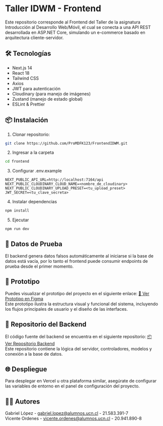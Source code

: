 # Taller IDWM - Frontend
Este repositorio corresponde al Frontend del Taller de la asignatura Introducción al Desarrollo Web/Móvil, el cual se conecta a una API REST desarrollada en ASP.NET Core, simulando un e-commerce basado en arquitectura cliente-servidor.

## 🛠️ Tecnologías
- Next.js 14
- React 18
- Tailwind CSS
- Axios
- JWT para autenticación
- Cloudinary (para manejo de imágenes)
- Zustand (manejo de estado global)
- ESLint & Prettier

## 📦 Instalación
1. Clonar repositorio:
```bash
git clone https://github.com/ProMDFK123/FrontendIDWM.git
```
2. Ingresar a la carpeta
```bash
cd frontend
```
3. Configurar .env.example
```env
NEXT_PUBLIC_API_URL=http://localhost:7164/api
NEXT_PUBLIC_CLOUDINARY_CLOUD_NAME=<nombre_de_cloudinary>
NEXT_PUBLIC_CLOUDINARY_UPLOAD_PRESET=<tu_upload_preset>
JWT_SECRET=<tu_clave_secreta>
```
4. Instalar dependencias
```bash
npm install
```
5. Ejecutar
```bash
npm run dev
```

## 🧪 Datos de Prueba
El backend genera datos falsos automáticamente al iniciarse si la base de datos está vacía, por lo tanto el frontend puede consumir endpoints de prueba desde el primer momento.

## 🎨 Prototipo
Puedes visualizar el prototipo del proyecto en el siguiente enlace:
[🔗 Ver Prototipo en Figma](https://www.figma.com/design/gxt7FeC5VxpNYZda5phaUt/idwm?node-id=0-1&t=3tMVCoYLxo9vCYtY-1)  
Este prototipo ilustra la estructura visual y funcional del sistema, incluyendo los flujos principales de usuario y el diseño de las interfaces.

## 🔗 Repositorio del Backend
El código fuente del backend se encuentra en el siguiente repositorio:
[📦 Ver Repositorio Backend](https://github.com/ProMDFK123/TallerIDWM)  
Este repositorio contiene la lógica del servidor, controladores, modelos y conexión a la base de datos.

## 🌐 Despliegue
Para desplegar en Vercel u otra plataforma similar, asegúrate de configurar las variables de entorno en el panel de configuración del proyecto.

## 🧑‍💻 Autores
Gabriel López - gabriel.lopez@alumnos.ucn.cl - 21.583.391-7  
Vicente Ordenes - vicente.ordenes@alumnos.ucn.cl - 20.941.890-8
